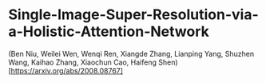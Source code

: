 # Single-Image-Super-Resolution-via-a-Holistic-Attention-Network  
(Ben Niu, Weilei Wen, Wenqi Ren, Xiangde Zhang, Lianping Yang, Shuzhen Wang, Kaihao Zhang, Xiaochun Cao, Haifeng Shen)[https://arxiv.org/abs/2008.08767]
